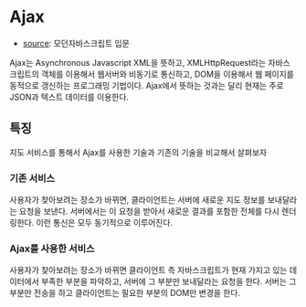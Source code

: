 # Ajax

- [source](http://www.yes24.com/Product/goods/59410698): 모던자바스크립트 입문

Ajax는 Asynchronous Javascript XML을 뜻하고, XMLHttpRequest라는 자바스크립트의 객체를 이용해서 웹서버와 비동기로 통신하고, DOM을 이용해서 웹 페이지를 동적으로 갱신하는 프로그래밍 기법이다. Ajax에서 뜻하는 것과는 달리 현재는 주로 JSON과 텍스트 데이터를 이용한다.

## 특징

지도 서비스를 통해서 Ajax를 사용한 기술과 기존의 기술을 비교해서 살펴보자

### 기존 서비스

사용자가 찾아보려는 장소가 바뀌면, 클라이언트는 서버에 새로운 지도 정보를 보내달라는 요청을 보낸다. 서버에서는 이 요청을 받아서 새로운 결과를 포함한 전체를 다시 렌더링한다. 이런 통신은 모두 동기적으로 이루어진다.

### Ajax를 사용한 서비스

사용자가 찾아보려는 장소가 바뀌면 클라이언트 측 자바스크립트가 현재 가지고 있는 데이터에서 부족한 부분을 파악하고, 서버에 그 부분만 보내달라는 요청을 한다. 서버는 그 부분만 전송을 하고 클라이언트는 필요한 부분의 DOM만 변경을 한다.
